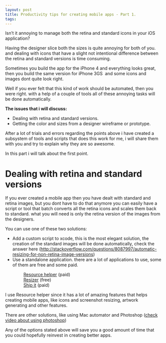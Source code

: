 ```yaml
---
layout: post
title: Productivity tips for creating mobile apps - Part 1.
tags: 
---
```

<p>Isn&#8217;t it annoying to manage both the retina and standard icons in your iOS application?</p>
<p>Having the designer slice both the sizes is quite annoying for both of you. and dealing with icons that have a slight not intentional difference between the retina and standard versions is time consuming.</p>
<p>Sometimes you build the app for the iPhone 4 and everything looks great, then you build the same version for iPhone 3GS  and some icons and images dont quite look right.</p>
<p>Well if you ever felt that this kind of work should be automated, then you were right. with a help of a couple of tools all of these annoying tasks will be done automatically.</p>
<p><strong>The issues that i will discuss:</strong></p>
<ul><li>Dealing with retina and standard versions.</li>
<li>Getting the color and sizes from a designer wireframe or prototype.</li>
</ul><p>After a lot of trials and errors regarding the points above i have created a subsystem of tools and scripts that does this work for me, i will share them with you and try to explain why they are so awesome.</p>
<p>In this part i will talk about the first point.</p>
<h1><strong>Dealing with retina and standard versions</strong></h1>
<p>If you ever created a mobile app then you have dealt with standard and retina images, but you dont have to do that anymore you can easily have a script or tool that batch converts all the retina icons and scales them back to standard. what you will need is only the retina version of the images from the designers.</p>
<p>You can use one of these two solutions:</p>
<ul><li>Add a custom script to xcode, this is the most elegant solution, the creation of the standard images will be done automatically, check the answer here (<a href="http://stackoverflow.com/questions/8087997/automatic-resizing-for-non-retina-image-versions">http://stackoverflow.com/questions/8087997/automatic-resizing-for-non-retina-image-versions</a>)</li>
<li>Use a standalone application. there are a lot of applications to use, some of them are free and some paid.</li>
</ul><p>               <a href="https://itunes.apple.com/us/app/resourcehelper/id521474600?mt=12">Resource helper</a> (paid)<br/>               <a href="https://itunes.apple.com/us/app/resizer/id411277085?mt=12">Resizer</a> (free)<br/>               <a href="https://itunes.apple.com/us/app/shipit!/id492043869?mt=12">Ship it</a> (paid)</p>
<p>I use Resource helper since it has a lot of amazing features that helps creating mobile apps, like icons and screenshot resizing, artwork generating and other features.</p>
<p>There are other solutions, like using Mac automator and Photoshop (<a href="http://www.youtube.com/watch?feature=player_embedded&amp;v=FVBG45Es7Jg">check video about using photoshop</a>)</p>
<p>Any of the options stated above will save you a good amount of time that you could hopefully reinvest in creating better apps.</p>
